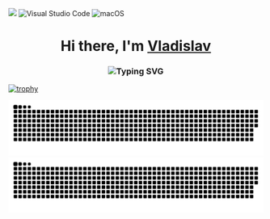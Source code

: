![](https://komarev.com/ghpvc/?username=VladislavVovk)
![Visual Studio Code](https://img.shields.io/badge/Visual%20Studio%20Code-0078d7.svg?style=for-the-badge&logo=visual-studio-code&logoColor=white)
![macOS](https://img.shields.io/badge/mac%20os-000000?style=for-the-badge&logo=macos&logoColor=F0F0F0)

<h1 align="center">Hi there, I'm <a href="https://t.me/verge_devoted_moon" target="_blank">Vladislav</a> 
<h3 align="center"><img src="https://readme-typing-svg.herokuapp.com?font=&size=21&pause=1000&color=1173F7&width=435&lines=Frontend+developer+from+Russia+" alt="Typing SVG" /></h3>

[![trophy](https://github-profile-trophy.vercel.app/?username=VladislavVovk&theme=onedark&column=-1)](https://github.com/VladislavVovk/github-profile-trophy)


![github contribution grid snake animation](https://raw.githubusercontent.com/VladislavVovk/VladislavVovk/output/github-contribution-grid-snake-dark.svg#gh-dark-mode-only)![github contribution grid snake animation](https://raw.githubusercontent.com/VladislavVovk/VladislavVovk/output/github-contribution-grid-snake.svg#gh-light-mode-only)

